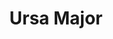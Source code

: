 ---
title: "Ursa Major"
hashtag: ursa-major
borders:
  - Boötes
  - Camelopardalis
  - Canes Venatici
  - Coma Berenices
  - Draco
  - Leo
  - Leo Minor
  - Lynx
layout: hashtag
related:
  - Ursa Minor
stars:
  - Megrez
subdivision-of:
  - northern celestial hemisphere
tags:
  - Bear
  - Constellation
---